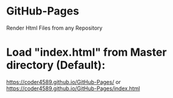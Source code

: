# GitHub-Pages
Render Html Files from any Repository

# Load "index.html" from Master directory (Default):
https://coder4589.github.io/GitHub-Pages/ or https://coder4589.github.io/GitHub-Pages/index.html

